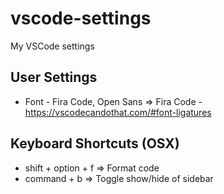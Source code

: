 # vscode-settings
My VSCode settings

## User Settings
* Font - Fira Code, Open Sans => Fira Code - https://vscodecandothat.com/#font-ligatures

## Keyboard Shortcuts (OSX)
* shift + option + f => Format code 
* command + b => Toggle show/hide of sidebar
